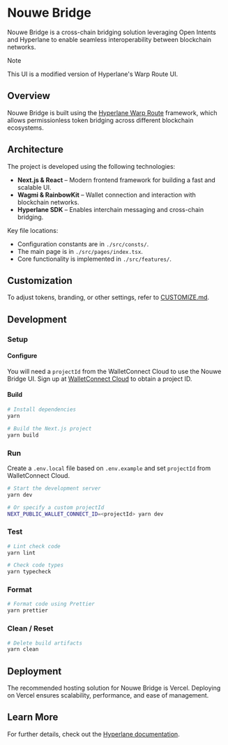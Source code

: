 # Nouwe Bridge

Nouwe Bridge is a cross-chain bridging solution leveraging Open Intents and Hyperlane to enable seamless interoperability between blockchain networks.

> [!NOTE]
> This UI is a modified version of Hyperlane's Warp Route UI.

## Overview

Nouwe Bridge is built using the [Hyperlane Warp Route](https://docs.hyperlane.xyz/docs/reference/applications/warp-routes) framework, which allows permissionless token bridging across different blockchain ecosystems.

## Architecture

The project is developed using the following technologies:

- **Next.js & React** – Modern frontend framework for building a fast and scalable UI.
- **Wagmi & RainbowKit** – Wallet connection and interaction with blockchain networks.
- **Hyperlane SDK** – Enables interchain messaging and cross-chain bridging.

Key file locations:

- Configuration constants are in `./src/consts/`.
- The main page is in `./src/pages/index.tsx`.
- Core functionality is implemented in `./src/features/`.

## Customization

To adjust tokens, branding, or other settings, refer to [CUSTOMIZE.md](./CUSTOMIZE.md).

## Development

### Setup

#### Configure

You will need a `projectId` from the WalletConnect Cloud to use the Nouwe Bridge UI. Sign up at [WalletConnect Cloud](https://cloud.walletconnect.com) to obtain a project ID.

#### Build

```sh
# Install dependencies
yarn

# Build the Next.js project
yarn build
```

### Run

Create a `.env.local` file based on `.env.example` and set `projectId` from WalletConnect Cloud.

```sh
# Start the development server
yarn dev

# Or specify a custom projectId
NEXT_PUBLIC_WALLET_CONNECT_ID=<projectId> yarn dev
```

### Test

```sh
# Lint check code
yarn lint

# Check code types
yarn typecheck
```

### Format

```sh
# Format code using Prettier
yarn prettier
```

### Clean / Reset

```sh
# Delete build artifacts
yarn clean
```

## Deployment

The recommended hosting solution for Nouwe Bridge is Vercel. Deploying on Vercel ensures scalability, performance, and ease of management.

## Learn More

For further details, check out the [Hyperlane documentation](https://docs.hyperlane.xyz/docs/reference/applications/warp-routes).
